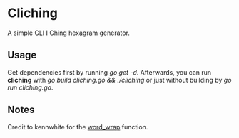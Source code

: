 # Cliching

A simple CLI I Ching hexagram generator.

## Usage

Get dependencies first by running *go get -d*. Afterwards, you can run
**cliching** with *go build cliching.go && ./cliching* or just without
building by *go run cliching.go*.

## Notes

Credit to kennwhite for the
[word_wrap](https://gist.github.com/kennwhite/306317d81ab4a885a965e25aa835b8ef) function.

